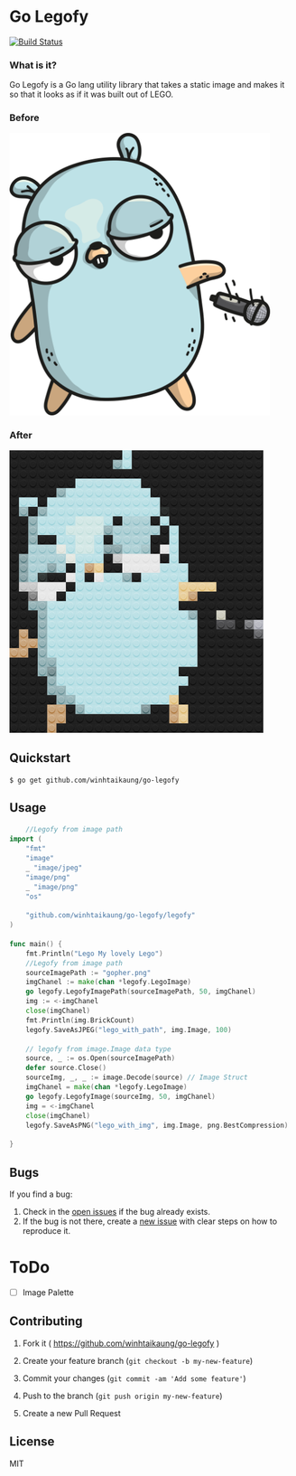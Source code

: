# Go Legofy

[![Build Status](https://travis-ci.org/winhtaikaung/go-legofy.svg?branch=master)](https://travis-ci.org/winhtaikaung/go-legofy)

### What is it?

Go Legofy is a Go lang utility library that takes a static image and makes it so that it looks as if it was built out of LEGO.

### Before

<img alt="Before" title="Before (The inflorescence of Zoysia grass, a variety of lawn grass. Picture by Hari Krishnan)" height="500" src="gopher.png?raw=true">

### After

<img alt="After" title="After" height="500" src="lego_with_img.png?raw=true">

## Quickstart

```shell
$ go get github.com/winhtaikaung/go-legofy
```

## Usage

```go
    //Legofy from image path
import (
	"fmt"
	"image"
	_ "image/jpeg"
	"image/png"
	_ "image/png"
	"os"

	"github.com/winhtaikaung/go-legofy/legofy"
)

func main() {
	fmt.Println("Lego My lovely Lego")
	//Legofy from image path
	sourceImagePath := "gopher.png"
	imgChanel := make(chan *legofy.LegoImage)
	go legofy.LegofyImagePath(sourceImagePath, 50, imgChanel)
	img := <-imgChanel
	close(imgChanel)
	fmt.Println(img.BrickCount)
	legofy.SaveAsJPEG("lego_with_path", img.Image, 100)

	// legofy from image.Image data type
	source, _ := os.Open(sourceImagePath)
	defer source.Close()
	sourceImg, _, _ := image.Decode(source) // Image Struct
	imgChanel = make(chan *legofy.LegoImage)
	go legofy.LegofyImage(sourceImg, 50, imgChanel)
	img = <-imgChanel
	close(imgChanel)
	legofy.SaveAsPNG("lego_with_img", img.Image, png.BestCompression)

}
```

## Bugs

If you find a bug:

1. Check in the [open issues](https://github.com/winhtaikaung/go-legofy/issues) if the bug already exists.
2. If the bug is not there, create a [new issue](https://github.com/winhtaikaung/go-legofy/issues/new) with clear steps on how to reproduce it.

# ToDo

- [ ] Image Palette

## Contributing

1. Fork it ( https://github.com/winhtaikaung/go-legofy )

2) Create your feature branch (`git checkout -b my-new-feature`)

3. Commit your changes (`git commit -am 'Add some feature'`)

4) Push to the branch (`git push origin my-new-feature`)

5. Create a new Pull Request

## License

MIT
